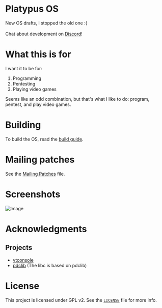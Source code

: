 # Platypus OS
New OS drafts, I stopped the old one :(
<br/><br/>
Chat about development on [Discord](https://discord.gg/t6keJw974q)!

# What this is for
I want it to be for:
1. Programming
2. Pentesting
3. Playing video games

Seems like an odd combination, but that's what I like to do: program, pentest, and play video games.

# Building
To build the OS, read the [build guide](https://github.com/kushagra765/new-platypus-os-drafts/blob/0.09/docs/Building.md).

# Mailing patches
See the [Mailing Patches](https://github.com/kushagra765/new-platypus-os-drafts/blob/0.09/docs/Mailing-Patches.md) file.

# Screenshots
![Image](https://github.com/kushagra765/new-platypus-os-drafts/blob/0.09/screenshots/Screenshot-0.09-dev-9.png)

# Acknowledgments
## Projects
- [vtconsole](https://github.com/sleepy-monax/vtconsole)
- [pdclib](https://github.com/DevSolar/pdclib) (The libc is based on pdclib)

# License
This project is licensed under GPL v2. See the [`LICENSE`](https://github.com/Platypus-Tech/new-platypus-os-drafts/blob/0.09/LICENSE) file for more info.

